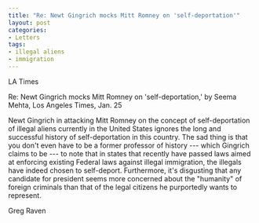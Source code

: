 ```yaml
---
title: "Re: Newt Gingrich mocks Mitt Romney on 'self-deportation'"
layout: post
categories:
- Letters
tags:
- illegal aliens
- immigration
---
```


LA Times

Re: Newt Gingrich mocks Mitt Romney on 'self-deportation,' by Seema Mehta, Los Angeles Times, Jan. 25

Newt Gingrich in attacking Mitt Romney on the concept of self-deportation of illegal aliens currently in the United States ignores the long and successful history of self-deportation in this country. The sad thing is that you don't even have to be a former professor of history --- which Gingrich claims to be --- to note that in states that recently have passed laws aimed at enforcing existing Federal laws against illegal immigration, the illegals have indeed chosen to self-deport. Furthermore, it's disgusting that any candidate for president seems more concerned about the "humanity" of foreign criminals than that of the legal citizens he purportedly wants to represent.

Greg Raven